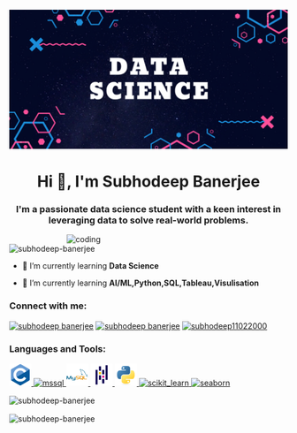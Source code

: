 ![logo](https://github.com/Subhodeep-Banerjee/Subhodeep-Banerjee/blob/main/46eef600-9bab-11ea-87d9-ff5e73c39b97.png)
<h1 align="center">Hi 👋, I'm Subhodeep Banerjee</h1>
<h3 align="center">I'm a passionate data science student with a keen interest in leveraging data to solve real-world problems.</h3>

<img align="right" alt="coding" width="400" src="https://user-images.githubusercontent.com/74038190/212749447-bfb7e725-6987-49d9-ae85-2015e3e7cc41.gif">

<p align="left"> <img src="https://komarev.com/ghpvc/?username=subhodeep-banerjee&label=Profile%20views&color=0e75b6&style=flat" alt="subhodeep-banerjee" /> </p>

- 🔭 I’m currently learning **Data Science**

- 🌱 I’m currently learning **AI/ML,Python,SQL,Tableau,Visulisation**

<h3 align="left">Connect with me:</h3>
<p align="left">
<a href="https://linkedin.com/in/subhodeep banerjee" target="blank"><img align="center" src="https://raw.githubusercontent.com/rahuldkjain/github-profile-readme-generator/master/src/images/icons/Social/linked-in-alt.svg" alt="subhodeep banerjee" height="30" width="40" /></a>
<a href="https://kaggle.com/subhodeep banerjee" target="blank"><img align="center" src="https://raw.githubusercontent.com/rahuldkjain/github-profile-readme-generator/master/src/images/icons/Social/kaggle.svg" alt="subhodeep banerjee" height="30" width="40" /></a>
<a href="https://www.leetcode.com/subhodeep11022000" target="blank"><img align="center" src="https://raw.githubusercontent.com/rahuldkjain/github-profile-readme-generator/master/src/images/icons/Social/leet-code.svg" alt="subhodeep11022000" height="30" width="40" /></a>
</p>

<h3 align="left">Languages and Tools:</h3>
<p align="left"> <a href="https://www.cprogramming.com/" target="_blank" rel="noreferrer"> <img src="https://raw.githubusercontent.com/devicons/devicon/master/icons/c/c-original.svg" alt="c" width="40" height="40"/> </a> <a href="https://www.microsoft.com/en-us/sql-server" target="_blank" rel="noreferrer"> <img src="https://www.svgrepo.com/show/303229/microsoft-sql-server-logo.svg" alt="mssql" width="40" height="40"/> </a> <a href="https://www.mysql.com/" target="_blank" rel="noreferrer"> <img src="https://raw.githubusercontent.com/devicons/devicon/master/icons/mysql/mysql-original-wordmark.svg" alt="mysql" width="40" height="40"/> </a> <a href="https://pandas.pydata.org/" target="_blank" rel="noreferrer"> <img src="https://raw.githubusercontent.com/devicons/devicon/2ae2a900d2f041da66e950e4d48052658d850630/icons/pandas/pandas-original.svg" alt="pandas" width="40" height="40"/> </a> <a href="https://www.python.org" target="_blank" rel="noreferrer"> <img src="https://raw.githubusercontent.com/devicons/devicon/master/icons/python/python-original.svg" alt="python" width="40" height="40"/> </a> <a href="https://scikit-learn.org/" target="_blank" rel="noreferrer"> <img src="https://upload.wikimedia.org/wikipedia/commons/0/05/Scikit_learn_logo_small.svg" alt="scikit_learn" width="40" height="40"/> </a> <a href="https://seaborn.pydata.org/" target="_blank" rel="noreferrer"> <img src="https://seaborn.pydata.org/_images/logo-mark-lightbg.svg" alt="seaborn" width="40" height="40"/> </a> </p>

<p><img align="center" src="https://github-readme-stats.vercel.app/api/top-langs?username=subhodeep-banerjee&show_icons=true&locale=en&layout=compact" alt="subhodeep-banerjee" /></p>

<p><img align="center" src="https://github-readme-streak-stats.herokuapp.com/?user=subhodeep-banerjee&" alt="subhodeep-banerjee" /></p>
